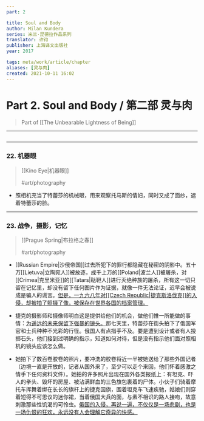 ```yaml
---
part: 2

title: Soul and Body
author: Milan Kundera
series: 米兰·昆德拉作品系列
translator: 许钧
publisher: 上海译文出版社
year: 2017

tags: meta/work/article/chapter
aliases: [灵与肉]
created: 2021-10-11 16:02
---
```


# Part 2. Soul and Body / 第二部 灵与肉
> Part of [[The Unbearable Lightness of Being]]

---

```toc
```

---
### 22. 机器眼
> [[Kino Eye|机器眼]]
> 
> #art/photography 

- 照相机充当了特蕾莎的机械眼，用来观察托马斯的情妇，同时又成了面纱，遮着特蕾莎的脸。

---

### 23. 战争，摄影，记忆
> [[Prague Spring|布拉格之春]]
> 
> #art/photography 

- [[Russian Empire|沙俄帝国]]过去所犯下的罪行都隐藏在秘密的阴影中。五十万[[Lietuva|立陶宛人]]被放逐，成千上万的[[Poland|波兰人]]被屠杀，对[[Crimea|克里米亚]]的[[Tatars|鞑靼人]]进行灭绝种族的屠杀，所有这一切只留在记忆里，却没有留下任何图片作为证据，就像一件无法论证，迟早会被说成是骗人的谎言。<u>但是，一九六八年对[[Czech Republic|捷克斯洛伐克]]的入侵，却被拍了照摄了像，被保存在世界各国的档案管理。</u>

- 捷克的摄影师和摄像师明白这是提供给他们的机会，做他们惟一所能做的事情：<u>为遥远的未来保留下强暴的镜头。</u>那七天里，特蕾莎在街头拍下了俄国军官和士兵种种不光彩的行径。俄国人有点措手不及。要是遭到设计或者有人投掷石头，他们接到过明确的指示，知道如何对待，但是没有指示他们面对照相机的镜头应该怎么做。

- 她拍下了数百卷胶卷的照片，要冲洗的胶卷将近一半被她送给了那些外国记者（边境一直是开放的，记者从国外来了，至少可以走个来回，他们怀着感激之情手下任何资料文件）。她拍的许多照片出现在国外各类报纸上：有坦克、吓人的拳头、毁坏的房屋、被沾满鲜血的三色旗包裹着的尸体。小伙子们骑着摩托车挥舞着绑在长长的旗杆上的捷克国旗，围着坦克车飞速疾驰，姑娘们则穿着短得不可思议的迷你裙，当着俄国大兵的面，与素不相识的路人接吻，故意刺激那些性饥渴的可怜虫。<u>俄国的入侵，再说一遍，不仅仅是一场悲剧，也是一场仇恨的狂欢，永远没有人会理解它奇异的快感。</u>

<br>

